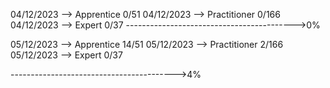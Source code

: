 
04/12/2023 --> Apprentice 0/51
04/12/2023 --> Practitioner 0/166
04/12/2023 --> Expert 0/37
------------------------------------------>0%


05/12/2023 --> Apprentice 14/51
05/12/2023 --> Practitioner 2/166
05/12/2023 --> Expert 0/37

----------------------------------------->4%

